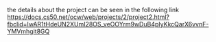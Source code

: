 
the details about the project can be seen in the following link
https://docs.cs50.net/ocw/web/projects/2/project2.html?fbclid=IwAR1tHdeUN2XUmI28OS_veOOYrm9wDuB4pIyKkcQarX6vvnF-YMVmhgit8GQ